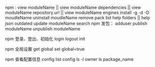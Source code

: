 npm :
	view moduleName || view moduleName dependencies  || view moduleName repository.url || view moduleName engines
	install -g -d -D moudleName
	uninstall  moudleName
	remove
	pack 
	list
	help folders || help json 
	outdated
	update moduleName
	search
npm 发包：
	adduser
	publish  moduleName
	unpublish moduleName
	
npm 登录、登出、初始化
	login
	logout
	init

npm 全局设置
	get global
	set global=true

npm 查看配置信息
	config list
	config ls -l
	owner ls package_name